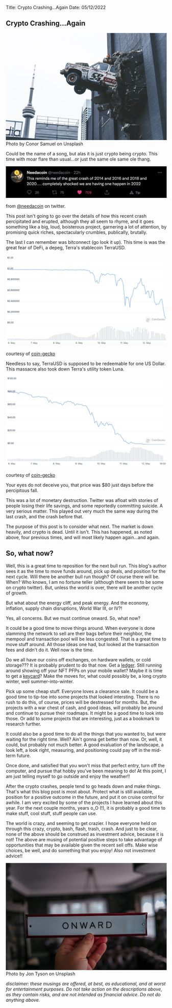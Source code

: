 Title: Crypto Crashing...Again
Date: 05/12/2022

## Crypto Crashing...Again
![car-crash](./_car_crash.jpeg)
Photo by Conor Samuel on Unsplash

Could be the name of a song, but alas it is just crypto being crypto. This time with moar flare than usual...or just the same ole same ole thang.

![tweet](./_needacoin.png)

from <a href="*disclaimer: these musings are offered, at best, as educational, and at worst for entertainment purposes. Do not take action on the descriptions above, as they contain risks, and are not intended as financial advice. Do not do anything above.*">@needacoin</a> on twitter.

This post isn't going to go over the details of how this recent crash percipitated and erupted, although they all seem to rhyme, and it goes something like a big, loud, boisterous project, garnering a lot of attention, by promising quick riches, spectacularly crumbles, publically, brutally.

The last I can remember was bitconnect (go look it up). This time is was the great fear of DeFi, a depeg, Terra's stablecoin TerraUSD.

![terra-chart](./_terra_chart.png)  

courtesy of <a href="https://www.coingecko.com/en/coins/terra-usd">coin-gecko</a>

Needless to say, TerraUSD is supposed to be redeemable for one US Dollar. This massacre also took down Terra's utility token Luna.

![luna-chart](./_luna_chart.png)

courtesy of <a href="https://www.coingecko.com/en/coins/terra-luna">coin-gecko</a>

Your eyes do not deceive you, that price was $80 just days before the percipitous fall. 

This was a lot of monetary destruction. Twitter was afloat with stories of people losing their life savings, and some reportedly committing suicide. A very serious matter. This played out very much the same way during the last crash, and the crash before that.

The purpose of this post is to consider what next. The market is down heavily, and crypto is dead. Until it isn't. This has happened, as noted above, four previous times, and will most likely happen again...and again. 

## So, what now?
 
Well, this is a great time to reposition for the next bull run. This blog's author sees it as the time to move funds around, pick up deals, and position for the next cycle. Will there be another bull run though? Of course there will be. When? Who knows, I am no fortune teller (although there seem to be some on crypto twitter). But, unless the world is over, there will be another cycle of growth. 

But what about the energy cliff, and peak energy. And the economy, inflation, supply chain disruptions, World War III, or IV?! 

Yes, all concerns. But we must continue onward. So, what now?

It could be a good time to move things around. When everyone is done slamming the network to sell are their bags before their neighbor, the mempool and transaction pool will be less congested. That is a great time to move stuff around. All those ideas one had, but looked at the transaction fees and didn't do it. Well now is the time.

Do we all have our coins off exchanges, on hardware wallets, or cold storage??? It is probably prudent to do that now. Get a <a href="https://www.ledger.com/">ledger</a>. Still running around showing off your NFT PFPs on your mobile wallet? Maybe it is time to get a <a href="https://keycard.tech/">keycard</a>? Make the moves for, what could possibly be, a long crypto winter, well summer-into-winter.

Pick up some cheap stuff. Everyone loves a clearance sale. It could be a good time to tip-toe into some projects that looked intersting. There is no rush to do this, of course, prices will be destressed for months. But, the projects with a war chest of cash, and good ideas, will probably be around and continue to pursue their roadmaps. It might be a good time to look into those. Or add to some projects that are interesting, just as a bookmark to research further.  

It could also be a good time to do all the things that you wanted to, but were waiting for the right time. Well? Ain't gonna get better than now. Or, well, it could, but probably not much better. A good evaluation of the landscape, a look left, a look right, measuring, and positioning could pay off in the mid-term future.

Once done, and satisfied that you won't miss that perfect entry, turn off the computer, and pursue that hobby you've been meaning to do! At this point, I am just telling myself to go outside and enjoy the weather!!

After the crypto crashes, people tend to go heads down and make things. That's what this blog post is most about. Protect what is still available, position for a positive outcome in the future, and put it on cruise control for awhile. I am very excited by some of the projects I have learned about this year. For the next couple months, years o_O (!), it is probably a good time to make stuff, cool stuff, stuff people can use.

The world is crazy, and seeming to get crazier. I hope everyone held on through this crazy, crypto, bash, flash, trash, crash. And just to be clear, none of the above should be construed as investment advice, because it is not! The above are musing of potential positive steps to take advantage of opportunities that may be available given the recent sell offs. Make wise choices, be well, and do something that you enjoy! Also not investment advice!!

![onward](./_onward.jpeg)
Photo by Jon Tyson on Unsplash

*disclaimer: these musings are offered, at best, as educational, and at worst for entertainment purposes. Do not take action on the descriptions above, as they contain risks, and are not intended as financial advice. Do not do anything above.*
